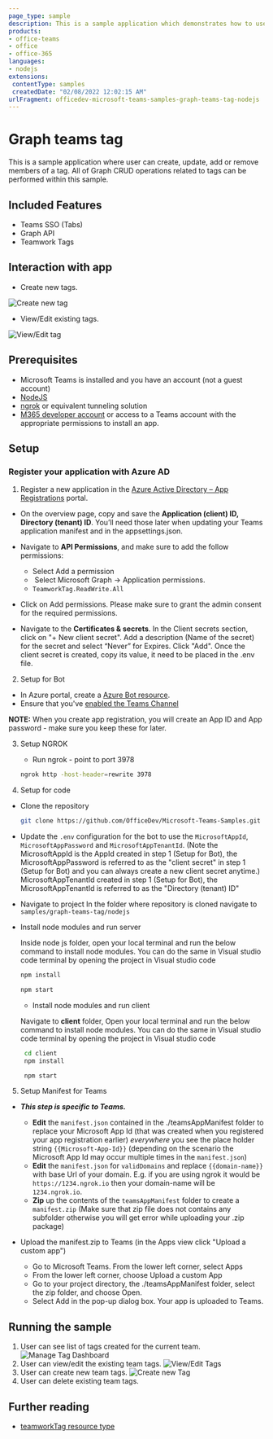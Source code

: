 ```yaml
---
page_type: sample
description: This is a sample application which demonstrates how to use CRUD Graph operations within tab related to team tags.
products:
- office-teams
- office
- office-365
languages:
- nodejs
extensions:
 contentType: samples
 createdDate: "02/08/2022 12:02:15 AM"
urlFragment: officedev-microsoft-teams-samples-graph-teams-tag-nodejs
---
```


# Graph teams tag

This is a sample application where user can create, update, add or remove members of a tag. All of Graph CRUD operations related to tags can be performed within this sample.

## Included Features
* Teams SSO (Tabs)
* Graph API
* Teamwork Tags

## Interaction with app

- Create new tags.

![Create new tag](Images/CreateTagFlow.gif)

- View/Edit existing tags.

![View/Edit tag](Images/ViewOrEditTagFlow.gif)


## Prerequisites

- Microsoft Teams is installed and you have an account (not a guest account)
-  [NodeJS](https://nodejs.org/en/)
-  [ngrok](https://ngrok.com/download) or equivalent tunneling solution
-  [M365 developer account](https://docs.microsoft.com/en-us/microsoftteams/platform/concepts/build-and-test/prepare-your-o365-tenant) or access to a Teams account with the appropriate permissions to install an app.

## Setup

### Register your application with Azure AD

1. Register a new application in the [Azure Active Directory – App Registrations](https://go.microsoft.com/fwlink/?linkid=2083908) portal.
  - On the overview page, copy and save the **Application (client) ID, Directory (tenant) ID**. You’ll need those later when updating your Teams application manifest and in the appsettings.json.
  - Navigate to **API Permissions**, and make sure to add the follow permissions:
     - Select Add a permission
     -  Select Microsoft Graph -> Application permissions.
     - `TeamworkTag.ReadWrite.All`

   - Click on Add permissions. Please make sure to grant the admin consent for the required permissions.

   - Navigate to the **Certificates & secrets**. In the Client secrets section, click on "+ New client secret". Add a description (Name of the secret) for the secret and select “Never” for Expires. Click "Add". Once the client secret is created, copy its value, it need to be placed in the .env file.

 2. Setup for Bot
- In Azure portal, create a [Azure Bot resource](https://docs.microsoft.com/en-us/azure/bot-service/bot-builder-authentication?view=azure-bot-service-4.0&tabs=csharp%2Caadv2).
- Ensure that you've [enabled the Teams Channel](https://docs.microsoft.com/en-us/azure/bot-service/channel-connect-teams?view=azure-bot-service-4.0)

**NOTE:** When you create app registration, you will create an App ID and App password - make sure you keep these for later.

3. Setup NGROK
   - Run ngrok - point to port 3978

    ```bash
    ngrok http -host-header=rewrite 3978
    ```
4. Setup for code

  - Clone the repository

    ```bash
    git clone https://github.com/OfficeDev/Microsoft-Teams-Samples.git
    ```
  - Update the `.env` configuration for the bot to use the `MicrosoftAppId`, `MicrosoftAppPassword` and `MicrosoftAppTenantId`. (Note the MicrosoftAppId is the AppId created in step 1 (Setup for Bot), the MicrosoftAppPassword is referred to as the "client secret" in step 1 (Setup for Bot) and you can always create a new client secret anytime.) MicrosoftAppTenantId  created in step 1 (Setup for Bot), the MicrosoftAppTenantId is referred to as the "Directory (tenant) ID"

  - Navigate to project
    In the folder where repository is cloned navigate to `samples/graph-teams-tag/nodejs`


 - Install node modules and run server 

    Inside node js folder, open your local terminal and run the below command to install node modules. You can do the same in Visual studio code terminal by opening the project in Visual studio code 

   ```bash
   npm install
   ```

   ```bash
   npm start
   ```

   - Install node modules and run client 

    Navigate to **client** folder, Open your local terminal and run the below command to install node modules. You can do the same in Visual studio code terminal by opening the project in Visual studio code 

    ```bash
     cd client
     npm install
     ```

     ```bash
      npm start
     ```
    
5. Setup Manifest for Teams
- __*This step is specific to Teams.*__
    - **Edit** the `manifest.json` contained in the ./teamsAppManifest folder to replace your Microsoft App Id (that was created when you registered your app registration earlier) *everywhere* you see the place holder string `{{Microsoft-App-Id}}` (depending on the scenario the Microsoft App Id may occur multiple times in the `manifest.json`)
    - **Edit** the `manifest.json` for `validDomains` and replace `{{domain-name}}` with base Url of your domain. E.g. if you are using ngrok it would be `https://1234.ngrok.io` then your domain-name will be `1234.ngrok.io`.
    - **Zip** up the contents of the `teamsAppManifest` folder to create a `manifest.zip` (Make sure that zip file does not contains any subfolder otherwise you will get error while uploading your .zip package)

- Upload the manifest.zip to Teams (in the Apps view click "Upload a custom app")
   - Go to Microsoft Teams. From the lower left corner, select Apps
   - From the lower left corner, choose Upload a custom App
   - Go to your project directory, the ./teamsAppManifest folder, select the zip folder, and choose Open.
   - Select Add in the pop-up dialog box. Your app is uploaded to Teams.

## Running the sample

1. User can see list of tags created for the current team.
![Manage Tag Dashboard](Images/Dashboard.png)
2. User can view/edit the existing team tags.
![View/Edit Tags](Images/ViewOrEditTag.png)
3. User can create new team tags.
![Create new Tag](Images/CreateTagTaskModule.png)
4. User can delete existing team tags.

## Further reading
- [teamworkTag resource type](https://docs.microsoft.com/en-us/graph/api/resources/teamworktag?view=graph-rest-beta)
